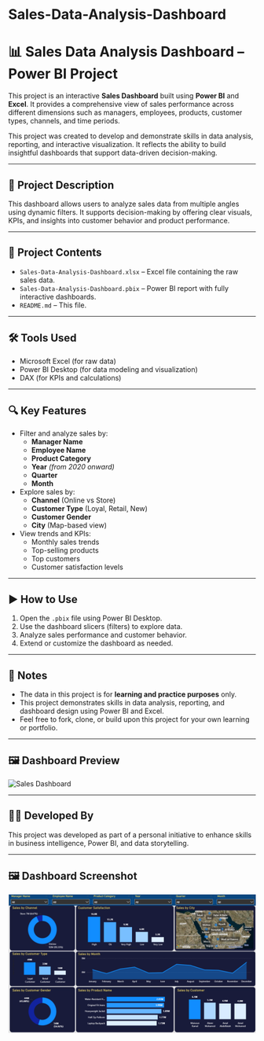 # Sales-Data-Analysis-Dashboard
# 📊 Sales Data Analysis Dashboard – Power BI Project

This project is an interactive **Sales Dashboard** built using **Power BI** and **Excel**. It provides a comprehensive view of sales performance across different dimensions such as managers, employees, products, customer types, channels, and time periods.

This project was created to develop and demonstrate skills in data analysis, reporting, and interactive visualization. It reflects the ability to build insightful dashboards that support data-driven decision-making.

---

## 📝 Project Description

This dashboard allows users to analyze sales data from multiple angles using dynamic filters. It supports decision-making by offering clear visuals, KPIs, and insights into customer behavior and product performance.

---

## 📁 Project Contents

- `Sales-Data-Analysis-Dashboard.xlsx` – Excel file containing the raw sales data.
- `Sales-Data-Analysis-Dashboard.pbix` – Power BI report with fully interactive dashboards.
- `README.md` – This file.

---

## 🛠️ Tools Used

- Microsoft Excel (for raw data)
- Power BI Desktop (for data modeling and visualization)
- DAX (for KPIs and calculations)

---

## 🔍 Key Features

- Filter and analyze sales by:
  - **Manager Name**
  - **Employee Name**
  - **Product Category**
  - **Year** *(from 2020 onward)*
  - **Quarter**
  - **Month**
- Explore sales by:
  - **Channel** (Online vs Store)
  - **Customer Type** (Loyal, Retail, New)
  - **Customer Gender**
  - **City** (Map-based view)
- View trends and KPIs:
  - Monthly sales trends
  - Top-selling products
  - Top customers
  - Customer satisfaction levels

---

## ▶️ How to Use

1. Open the `.pbix` file using Power BI Desktop.
2. Use the dashboard slicers (filters) to explore data.
3. Analyze sales performance and customer behavior.
4. Extend or customize the dashboard as needed.

---

## 🧾 Notes

- The data in this project is for **learning and practice purposes** only.
- This project demonstrates skills in data analysis, reporting, and dashboard design using Power BI and Excel.
- Feel free to fork, clone, or build upon this project for your own learning or portfolio.

---

## 🖼️ Dashboard Preview

![Sales Dashboard](./Screenshot%202025-09-29%20223618.png)

---

## 👨‍💻 Developed By

This project was developed as part of a personal initiative to enhance skills in business intelligence, Power BI, and data storytelling.

---
## 🖼️ Dashboard Screenshot

![Dashboard Screenshot](./dashboard_screenshot.png)



